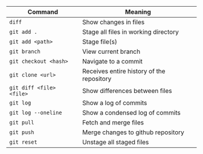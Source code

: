 | Command                  | Meaning                                   |
| ------------------------ | ----------------------------------------- |
| `diff`                   | Show changes in files                     |
| `git add .`              | Stage all files in working directory      |
| `git add <path>`         | Stage file(s)                             |
| `git branch`             | View current branch                       |
| `git checkout <hash>`    | Navigate to a commit                      |
| `git clone <url>`        | Receives entire history of the repository |
| `git diff <file> <file>` | Show differences between files            |
| `git log`                | Show a log of commits                     |
| `git log --oneline`      | Show a condensed log of commits           |
| `git pull`               | Fetch and merge files                     |
| `git push`               | Merge changes to github repository        |
| `git reset`              | Unstage all staged files                  |

